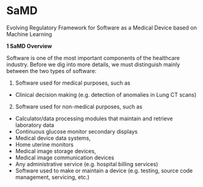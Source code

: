 # SaMD
Evolving Regulatory Framework for Software as a Medical Device based on Machine Learning

**1 SaMD Overview**

Software is one of the most important components of the healthcare industry. Before we dig into more details, we must distinguish mainly between the two types of software: 
1. Software used for medical purposes, such as
- Clinical decision making (e.g. detection of anomalies in Lung CT scans)
2. Software used for non-medical purposes, such as
- Calculator/data processing modules that maintain and retrieve laboratory data
- Continuous glucose monitor secondary displays
- Medical device data systems, 
- Home uterine monitors
- Medical image storage devices, 
- Medical image communication devices 
- Any administrative service (e.g. hospital billing services) 
- Software used to make or maintain a device (e.g. testing, source code management, servicing, etc.)


